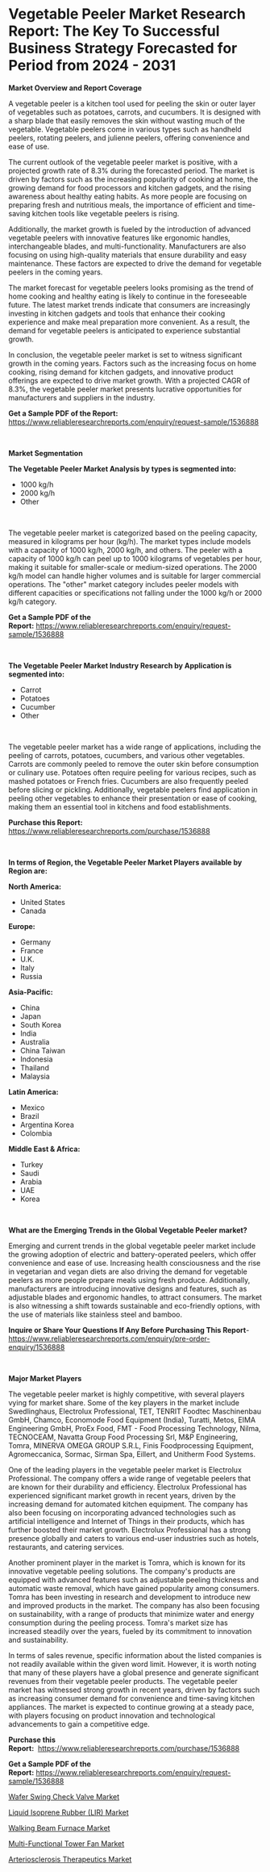 <p><h1>Vegetable Peeler Market Research Report: The Key To Successful Business Strategy Forecasted for Period from 2024 - 2031</h1></p><p><strong>Market Overview and Report Coverage</strong></p>
<p><p>A vegetable peeler is a kitchen tool used for peeling the skin or outer layer of vegetables such as potatoes, carrots, and cucumbers. It is designed with a sharp blade that easily removes the skin without wasting much of the vegetable. Vegetable peelers come in various types such as handheld peelers, rotating peelers, and julienne peelers, offering convenience and ease of use.</p><p>The current outlook of the vegetable peeler market is positive, with a projected growth rate of 8.3% during the forecasted period. The market is driven by factors such as the increasing popularity of cooking at home, the growing demand for food processors and kitchen gadgets, and the rising awareness about healthy eating habits. As more people are focusing on preparing fresh and nutritious meals, the importance of efficient and time-saving kitchen tools like vegetable peelers is rising.</p><p>Additionally, the market growth is fueled by the introduction of advanced vegetable peelers with innovative features like ergonomic handles, interchangeable blades, and multi-functionality. Manufacturers are also focusing on using high-quality materials that ensure durability and easy maintenance. These factors are expected to drive the demand for vegetable peelers in the coming years.</p><p>The market forecast for vegetable peelers looks promising as the trend of home cooking and healthy eating is likely to continue in the foreseeable future. The latest market trends indicate that consumers are increasingly investing in kitchen gadgets and tools that enhance their cooking experience and make meal preparation more convenient. As a result, the demand for vegetable peelers is anticipated to experience substantial growth.</p><p>In conclusion, the vegetable peeler market is set to witness significant growth in the coming years. Factors such as the increasing focus on home cooking, rising demand for kitchen gadgets, and innovative product offerings are expected to drive market growth. With a projected CAGR of 8.3%, the vegetable peeler market presents lucrative opportunities for manufacturers and suppliers in the industry.</p></p>
<p><strong>Get a Sample PDF of the Report:</strong> <a href="https://www.reliableresearchreports.com/enquiry/request-sample/1536888">https://www.reliableresearchreports.com/enquiry/request-sample/1536888</a></p>
<p>&nbsp;</p>
<p><strong>Market Segmentation</strong></p>
<p><strong>The Vegetable Peeler Market Analysis by types is segmented into:</strong></p>
<p><ul><li>1000 kg/h</li><li>2000 kg/h</li><li>Other</li></ul></p>
<p>&nbsp;</p>
<p><p>The vegetable peeler market is categorized based on the peeling capacity, measured in kilograms per hour (kg/h). The market types include models with a capacity of 1000 kg/h, 2000 kg/h, and others. The peeler with a capacity of 1000 kg/h can peel up to 1000 kilograms of vegetables per hour, making it suitable for smaller-scale or medium-sized operations. The 2000 kg/h model can handle higher volumes and is suitable for larger commercial operations. The "other" market category includes peeler models with different capacities or specifications not falling under the 1000 kg/h or 2000 kg/h category.</p></p>
<p><strong>Get a Sample PDF of the Report:</strong>&nbsp;<a href="https://www.reliableresearchreports.com/enquiry/request-sample/1536888">https://www.reliableresearchreports.com/enquiry/request-sample/1536888</a></p>
<p>&nbsp;</p>
<p><strong>The Vegetable Peeler Market Industry Research by Application is segmented into:</strong></p>
<p><ul><li>Carrot</li><li>Potatoes</li><li>Cucumber</li><li>Other</li></ul></p>
<p>&nbsp;</p>
<p><p>The vegetable peeler market has a wide range of applications, including the peeling of carrots, potatoes, cucumbers, and various other vegetables. Carrots are commonly peeled to remove the outer skin before consumption or culinary use. Potatoes often require peeling for various recipes, such as mashed potatoes or French fries. Cucumbers are also frequently peeled before slicing or pickling. Additionally, vegetable peelers find application in peeling other vegetables to enhance their presentation or ease of cooking, making them an essential tool in kitchens and food establishments.</p></p>
<p><strong>Purchase this Report:</strong>&nbsp; <a href="https://www.reliableresearchreports.com/purchase/1536888">https://www.reliableresearchreports.com/purchase/1536888</a></p>
<p>&nbsp;</p>
<p><strong>In terms of Region, the Vegetable Peeler Market Players available by Region are:</strong></p>
<p>
    <p> <strong> North America: </strong>
        <ul>
            <li>United States</li>
            <li>Canada</li>
        </ul>
        </p> 
    <p> <strong> Europe: </strong>
        <ul>
            <li>Germany</li>
            <li>France</li>
            <li>U.K.</li>
            <li>Italy</li>
            <li>Russia</li>
        </ul>
        </p> 
    <p> <strong> Asia-Pacific: </strong>
        <ul>
            <li>China</li>
            <li>Japan</li>
            <li>South Korea</li>
            <li>India</li>
            <li>Australia</li>
            <li>China Taiwan</li>
            <li>Indonesia</li>
            <li>Thailand</li>
            <li>Malaysia</li>
        </ul>
        </p> 
    <p> <strong> Latin America: </strong>
        <ul>
            <li>Mexico</li>
            <li>Brazil</li>
            <li>Argentina Korea</li>
            <li>Colombia</li>
        </ul>
        </p> 
    <p> <strong> Middle East & Africa: </strong>
        <ul>
            <li>Turkey</li>
            <li>Saudi</li>
            <li>Arabia</li>
            <li>UAE</li>
            <li>Korea</li>
        </ul>
    </p>
    </p>
<p>&nbsp;</p>
<p><strong>What are the Emerging Trends in the Global Vegetable Peeler market?</strong></p>
<p><p>Emerging and current trends in the global vegetable peeler market include the growing adoption of electric and battery-operated peelers, which offer convenience and ease of use. Increasing health consciousness and the rise in vegetarian and vegan diets are also driving the demand for vegetable peelers as more people prepare meals using fresh produce. Additionally, manufacturers are introducing innovative designs and features, such as adjustable blades and ergonomic handles, to attract consumers. The market is also witnessing a shift towards sustainable and eco-friendly options, with the use of materials like stainless steel and bamboo.</p></p>
<p><strong>Inquire or Share Your Questions If Any Before Purchasing This Report</strong>- <a href="https://www.reliableresearchreports.com/enquiry/pre-order-enquiry/1536888">https://www.reliableresearchreports.com/enquiry/pre-order-enquiry/1536888</a></p>
<p>&nbsp;</p>
<p><strong>Major Market Players</strong></p>
<p><p>The vegetable peeler market is highly competitive, with several players vying for market share. Some of the key players in the market include Swedlinghaus, Electrolux Professional, TET, TENRIT Foodtec Maschinenbau GmbH, Chamco, Economode Food Equipment (India), Turatti, Metos, EIMA Engineering GmbH, ProEx Food, FMT - Food Processing Technology, Nilma, TECNOCEAM, Navatta Group Food Processing Srl, M&P Engineering, Tomra, MINERVA OMEGA GROUP S.R.L, Finis Foodprocessing Equipment, Agromeccanica, Sormac, Sirman Spa, Eillert, and Unitherm Food Systems.</p><p>One of the leading players in the vegetable peeler market is Electrolux Professional. The company offers a wide range of vegetable peelers that are known for their durability and efficiency. Electrolux Professional has experienced significant market growth in recent years, driven by the increasing demand for automated kitchen equipment. The company has also been focusing on incorporating advanced technologies such as artificial intelligence and Internet of Things in their products, which has further boosted their market growth. Electrolux Professional has a strong presence globally and caters to various end-user industries such as hotels, restaurants, and catering services.</p><p>Another prominent player in the market is Tomra, which is known for its innovative vegetable peeling solutions. The company's products are equipped with advanced features such as adjustable peeling thickness and automatic waste removal, which have gained popularity among consumers. Tomra has been investing in research and development to introduce new and improved products in the market. The company has also been focusing on sustainability, with a range of products that minimize water and energy consumption during the peeling process. Tomra's market size has increased steadily over the years, fueled by its commitment to innovation and sustainability.</p><p>In terms of sales revenue, specific information about the listed companies is not readily available within the given word limit. However, it is worth noting that many of these players have a global presence and generate significant revenues from their vegetable peeler products. The vegetable peeler market has witnessed strong growth in recent years, driven by factors such as increasing consumer demand for convenience and time-saving kitchen appliances. The market is expected to continue growing at a steady pace, with players focusing on product innovation and technological advancements to gain a competitive edge.</p></p>
<p><strong>Purchase this Report:</strong>&nbsp;&nbsp;<a href="https://www.reliableresearchreports.com/purchase/1536888">https://www.reliableresearchreports.com/purchase/1536888</a></p>
<p></p>
<p><strong>Get a Sample PDF of the Report:</strong>&nbsp;<a href="https://www.reliableresearchreports.com/enquiry/request-sample/1536888">https://www.reliableresearchreports.com/enquiry/request-sample/1536888</a></p>
<p><p><a href="https://github.com/mharielmesa/Market-Research-Report-List-1/blob/main/wafer-swing-check-valve-market.md">Wafer Swing Check Valve Market</a></p><p><a href="https://issuu.com/reportprime-2/docs/liquid-isoprene-rubber-lir-market-size-2030.pptx">Liquid Isoprene Rubber (LIR) Market</a></p><p><a href="https://github.com/guneycigdem35/Market-Research-Report-List-1/blob/main/walking-beam-furnace-market.md">Walking Beam Furnace Market</a></p><p><a href="https://issuu.com/reportprime-2/docs/multi-functional-tower-fan-market-size-2030.pptx">Multi-Functional Tower Fan Market</a></p><p><a href="https://medium.com/@ameliahaleyi77567/arteriosclerosis-therapeutics-market-trends-forecast-and-competitive-analysis-to-2030-9b4cd34a02fd">Arteriosclerosis Therapeutics Market</a></p></p>